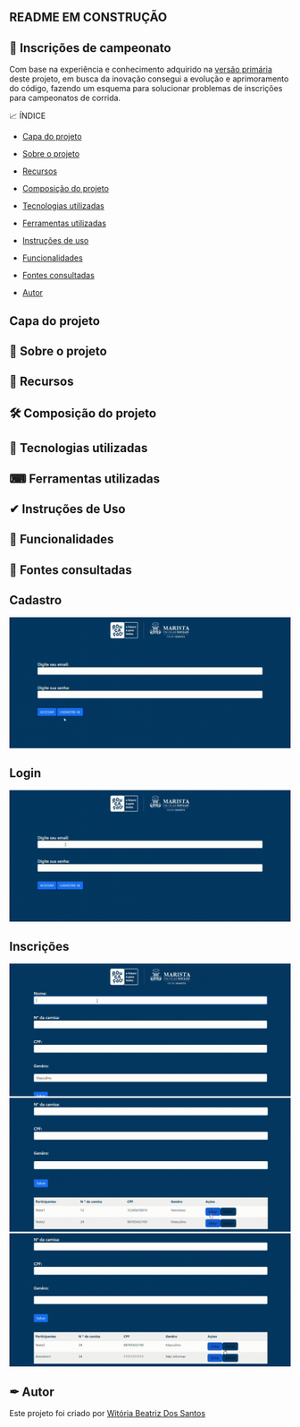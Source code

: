 
## README EM CONSTRUÇÃO     

## 🥇 Inscrições de campeonato 
Com base na experiência e conhecimento adquirido na [versão primária](https://witoriabeatriz.github.io/Cadastro-versao-primaria/) deste projeto, em busca da inovação consegui a evolução e aprimoramento do código, fazendo um esquema para solucionar problemas de inscrições para campeonatos de corrida.

📈 ÍNDICE

* [Capa do projeto]()

* [Sobre o projeto]()
  
* [Recursos]()

* [Composição do projeto]()

* [Tecnologias utilizadas]()

* [Ferramentas utilizadas]()

* [Instruções de uso]()
  
* [Funcionalidades]()

* [Fontes consultadas]()  

* [Autor]()  

 ##  Capa do projeto

## 📌 Sobre o projeto 

## 📝 Recursos

## 🛠️ Composição do projeto 

## 🤖 Tecnologias utilizadas

## ⌨ Ferramentas utilizadas

## ✔ Instruções de Uso

## 👾 Funcionalidades

## 🔗 Fontes consultadas






## Cadastro

<img src="imgs/cadastro.gif">







## Login  

<img src="imgs/login.gif">



## Inscrições

<img src="imgs/inscricao.gif">  

<img src="imgs/editar.gif">  

<img src="imgs/excluir.gif">  


## ✒ Autor
Este projeto foi criado por [Witória Beatriz Dos Santos](https://github.com/Witoriabeatriz)

